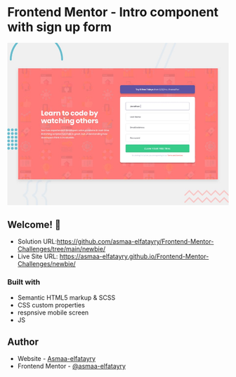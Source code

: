 # Frontend Mentor - Intro component with sign up form

![Design preview for the Intro component with sign up form coding challenge](./design/desktop-preview.jpg)

## Welcome! 👋

- Solution URL:https://github.com/asmaa-elfatayry/Frontend-Mentor-Challenges/tree/main/newbie/
- Live Site URL: https://asmaa-elfatayry.github.io/Frontend-Mentor-Challenges/newbie/




### Built with

- Semantic HTML5 markup & SCSS
- CSS custom properties
- respnsive mobile screen
- JS 






## Author

- Website - [Asmaa-elfatayry](https://github.com/asmaa-elfatayry)
- Frontend Mentor - [@asmaa-elfatayry](https://www.frontendmentor.io/profile/asmaa-elfatayry)